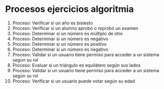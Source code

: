 # Procesos ejercicios algoritmia
1. Proceso: Verificar si un año es bisiesto
2. Proceso: Verificar si un alumno aprobó o reprobó un examen
3. Proceso: Determinar si un número es múltiplo de otro
4. Proceso: Determinar si un número es negativo
5. Proceso: Determinar si un número es positivo
6. Proceso: Determinar si un número es negativo
7. Proceso: Validar si un usuario tiene permiso para acceder a un sistema según su rol
8. Proceso: Evaluar si un triángulo es equilátero según sus lados
9. Proceso: Validar si un usuario tiene permiso para acceder a un sistema según su rol
10. Proceso: Verificar si un usuario puede votar según su edad



